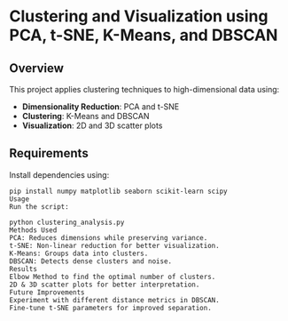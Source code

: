 # Clustering and Visualization using PCA, t-SNE, K-Means, and DBSCAN

## Overview
This project applies clustering techniques to high-dimensional data using:
- **Dimensionality Reduction**: PCA and t-SNE
- **Clustering**: K-Means and DBSCAN
- **Visualization**: 2D and 3D scatter plots

## Requirements
Install dependencies using:
```
pip install numpy matplotlib seaborn scikit-learn scipy
Usage
Run the script:

python clustering_analysis.py
Methods Used
PCA: Reduces dimensions while preserving variance.
t-SNE: Non-linear reduction for better visualization.
K-Means: Groups data into clusters.
DBSCAN: Detects dense clusters and noise.
Results
Elbow Method to find the optimal number of clusters.
2D & 3D scatter plots for better interpretation.
Future Improvements
Experiment with different distance metrics in DBSCAN.
Fine-tune t-SNE parameters for improved separation.
